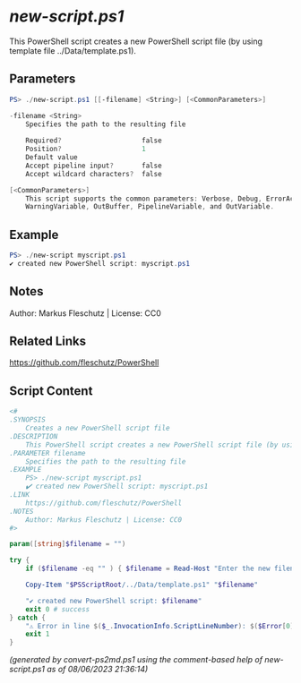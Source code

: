 *new-script.ps1*
================

This PowerShell script creates a new PowerShell script file (by using template file ../Data/template.ps1).

Parameters
----------
```powershell
PS> ./new-script.ps1 [[-filename] <String>] [<CommonParameters>]

-filename <String>
    Specifies the path to the resulting file
    
    Required?                    false
    Position?                    1
    Default value                
    Accept pipeline input?       false
    Accept wildcard characters?  false

[<CommonParameters>]
    This script supports the common parameters: Verbose, Debug, ErrorAction, ErrorVariable, WarningAction, 
    WarningVariable, OutBuffer, PipelineVariable, and OutVariable.
```

Example
-------
```powershell
PS> ./new-script myscript.ps1
✔️ created new PowerShell script: myscript.ps1

```

Notes
-----
Author: Markus Fleschutz | License: CC0

Related Links
-------------
https://github.com/fleschutz/PowerShell

Script Content
--------------
```powershell
<#
.SYNOPSIS
	Creates a new PowerShell script file
.DESCRIPTION
	This PowerShell script creates a new PowerShell script file (by using template file ../Data/template.ps1).
.PARAMETER filename
	Specifies the path to the resulting file
.EXAMPLE
	PS> ./new-script myscript.ps1
	✔️ created new PowerShell script: myscript.ps1
.LINK
	https://github.com/fleschutz/PowerShell
.NOTES
	Author: Markus Fleschutz | License: CC0
#>

param([string]$filename = "")

try {
	if ($filename -eq "" ) { $filename = Read-Host "Enter the new filename" }

	Copy-Item "$PSScriptRoot/../Data/template.ps1" "$filename"

	"✔️ created new PowerShell script: $filename"
	exit 0 # success
} catch {
	"⚠️ Error in line $($_.InvocationInfo.ScriptLineNumber): $($Error[0])"
	exit 1
}
```

*(generated by convert-ps2md.ps1 using the comment-based help of new-script.ps1 as of 08/06/2023 21:36:14)*
